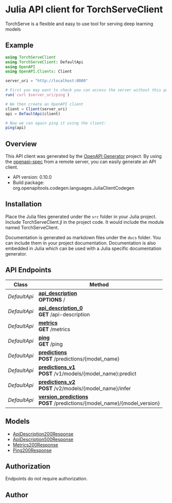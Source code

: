 # Julia API client for TorchServeClient

TorchServe is a flexible and easy to use tool for serving deep learning models


## Example

```julia
using TorchServeClient
using TorchServeClient: DefaultApi
using OpenAPI
using OpenAPI.Clients: Client

server_uri = "http://localhost:8080"

# First you may want to check you can access the server without this package:
run(`curl $server_uri/ping`)

# We then create an OpenAPI client
client = Client(server_uri)
api = DefaultApi(client)

# Now we can again ping it using the client:
ping(api)

```

## Overview
This API client was generated by the [OpenAPI Generator](https://openapi-generator.tech) project.  By using the [openapi-spec](https://openapis.org) from a remote server, you can easily generate an API client.

- API version: 0.10.0
- Build package: org.openapitools.codegen.languages.JuliaClientCodegen


## Installation
Place the Julia files generated under the `src` folder in your Julia project. Include TorchServeClient.jl in the project code.
It would include the module named TorchServeClient.

Documentation is generated as markdown files under the `docs` folder. You can include them in your project documentation.
Documentation is also embedded in Julia which can be used with a Julia specific documentation generator.

## API Endpoints

Class | Method
------------ | -------------
*DefaultApi* | [**api_description**](docs/DefaultApi.md#api_description)<br/>**OPTIONS** /<br/>
*DefaultApi* | [**api_description_0**](docs/DefaultApi.md#api_description_0)<br/>**GET** /api-description<br/>
*DefaultApi* | [**metrics**](docs/DefaultApi.md#metrics)<br/>**GET** /metrics<br/>
*DefaultApi* | [**ping**](docs/DefaultApi.md#ping)<br/>**GET** /ping<br/>
*DefaultApi* | [**predictions**](docs/DefaultApi.md#predictions)<br/>**POST** /predictions/{model_name}<br/>
*DefaultApi* | [**predictions_v1**](docs/DefaultApi.md#predictions_v1)<br/>**POST** /v1/models/{model_name}:predict<br/>
*DefaultApi* | [**predictions_v2**](docs/DefaultApi.md#predictions_v2)<br/>**POST** /v2/models/{model_name}/infer<br/>
*DefaultApi* | [**version_predictions**](docs/DefaultApi.md#version_predictions)<br/>**POST** /predictions/{model_name}/{model_version}<br/>


## Models

 - [ApiDescription200Response](docs/ApiDescription200Response.md)
 - [ApiDescription500Response](docs/ApiDescription500Response.md)
 - [Metrics200Response](docs/Metrics200Response.md)
 - [Ping200Response](docs/Ping200Response.md)


<a id="authorization"></a>
## Authorization
Endpoints do not require authorization.


## Author
